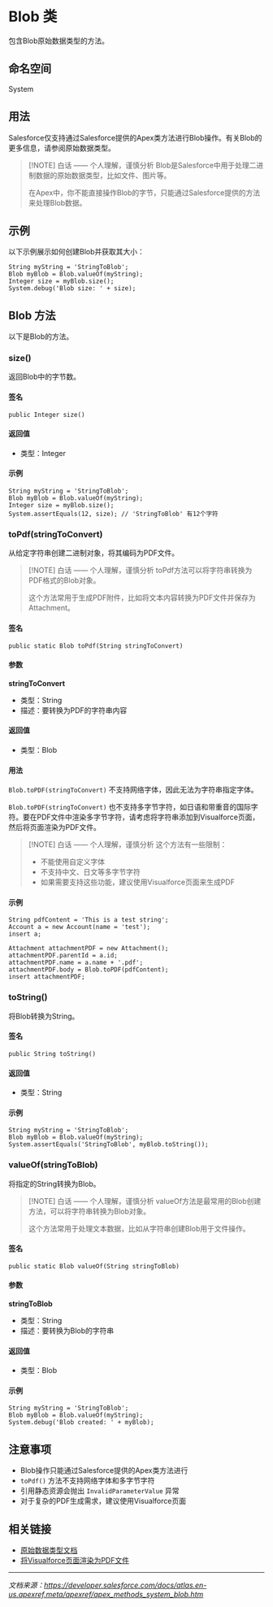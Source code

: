# Blob 类

包含Blob原始数据类型的方法。

## 命名空间

System

## 用法

Salesforce仅支持通过Salesforce提供的Apex类方法进行Blob操作。有关Blob的更多信息，请参阅原始数据类型。

> [!NOTE] 白话 —— 个人理解，谨慎分析
> Blob是Salesforce中用于处理二进制数据的原始数据类型，比如文件、图片等。
> 
> 在Apex中，你不能直接操作Blob的字节，只能通过Salesforce提供的方法来处理Blob数据。

## 示例

以下示例展示如何创建Blob并获取其大小：

```apex
String myString = 'StringToBlob';
Blob myBlob = Blob.valueOf(myString);
Integer size = myBlob.size();
System.debug('Blob size: ' + size);
```

## Blob 方法

以下是Blob的方法。

### size()

返回Blob中的字节数。

#### 签名

```apex
public Integer size()
```

#### 返回值

- 类型：Integer

#### 示例

```apex
String myString = 'StringToBlob';
Blob myBlob = Blob.valueOf(myString);
Integer size = myBlob.size();
System.assertEquals(12, size); // 'StringToBlob' 有12个字符
```

### toPdf(stringToConvert)

从给定字符串创建二进制对象，将其编码为PDF文件。

> [!NOTE] 白话 —— 个人理解，谨慎分析
> toPdf方法可以将字符串转换为PDF格式的Blob对象。
> 
> 这个方法常用于生成PDF附件，比如将文本内容转换为PDF文件并保存为Attachment。

#### 签名

```apex
public static Blob toPdf(String stringToConvert)
```

#### 参数

**stringToConvert**
- 类型：String
- 描述：要转换为PDF的字符串内容

#### 返回值

- 类型：Blob

#### 用法

`Blob.toPDF(stringToConvert)` 不支持网络字体，因此无法为字符串指定字体。

`Blob.toPDF(stringToConvert)` 也不支持多字节字符，如日语和带重音的国际字符。要在PDF文件中渲染多字节字符，请考虑将字符串添加到Visualforce页面，然后将页面渲染为PDF文件。

> [!NOTE] 白话 —— 个人理解，谨慎分析
> 这个方法有一些限制：
> - 不能使用自定义字体
> - 不支持中文、日文等多字节字符
> - 如果需要支持这些功能，建议使用Visualforce页面来生成PDF

#### 示例

```apex
String pdfContent = 'This is a test string';
Account a = new Account(name = 'test');
insert a;

Attachment attachmentPDF = new Attachment();
attachmentPDF.parentId = a.id;
attachmentPDF.name = a.name + '.pdf';
attachmentPDF.body = Blob.toPDF(pdfContent);
insert attachmentPDF;
```

### toString()

将Blob转换为String。

#### 签名

```apex
public String toString()
```

#### 返回值

- 类型：String

#### 示例

```apex
String myString = 'StringToBlob';
Blob myBlob = Blob.valueOf(myString);
System.assertEquals('StringToBlob', myBlob.toString());
```

### valueOf(stringToBlob)

将指定的String转换为Blob。

> [!NOTE] 白话 —— 个人理解，谨慎分析
> valueOf方法是最常用的Blob创建方法，可以将字符串转换为Blob对象。
> 
> 这个方法常用于处理文本数据，比如从字符串创建Blob用于文件操作。

#### 签名

```apex
public static Blob valueOf(String stringToBlob)
```

#### 参数

**stringToBlob**
- 类型：String
- 描述：要转换为Blob的字符串

#### 返回值

- 类型：Blob

#### 示例

```apex
String myString = 'StringToBlob';
Blob myBlob = Blob.valueOf(myString);
System.debug('Blob created: ' + myBlob);
```

## 注意事项

- Blob操作只能通过Salesforce提供的Apex类方法进行
- `toPdf()` 方法不支持网络字体和多字节字符
- 引用静态资源会抛出 `InvalidParameterValue` 异常
- 对于复杂的PDF生成需求，建议使用Visualforce页面

## 相关链接

- [原始数据类型文档](https://developer.salesforce.com/docs/atlas.en-us.apexcode.meta/apexcode/langCon_apex_primitives.htm)
- [将Visualforce页面渲染为PDF文件](https://developer.salesforce.com/docs/atlas.en-us.pages.meta/pages/pages_output_pdf.htm)

---

*文档来源：https://developer.salesforce.com/docs/atlas.en-us.apexref.meta/apexref/apex_methods_system_blob.htm*
